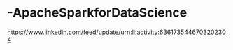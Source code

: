 # -ApacheSparkforDataScience
https://www.linkedin.com/feed/update/urn:li:activity:6361735446703202304
